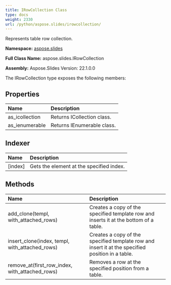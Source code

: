 ```yaml
---
title: IRowCollection Class
type: docs
weight: 2330
url: /python/aspose.slides/irowcollection/
---
```


Represents table row collection.

**Namespace:** [aspose.slides](/python/aspose.slides/)

**Full Class Name:** aspose.slides.IRowCollection

**Assembly:**  Aspose.Slides Version: 22.1.0.0

The IRowCollection type exposes the following members:
## **Properties**
|**Name**|**Description**|
| :- | :- |
|as_icollection|Returns ICollection class.|
|as_ienumerable|Returns IEnumerable class.|
## **Indexer**
|**Name**|**Description**|
| :- | :- |
|[index]|Gets the element at the specified index.|
## **Methods**
|**Name**|**Description**|
| :- | :- |
|add_clone(templ, with_attached_rows)|Creates a copy of the specified template row and inserts it at the bottom of a table.|
|insert_clone(index, templ, with_attached_rows)|Creates a copy of the specified template row and insert it at the specified position in a table.|
|remove_at(first_row_index, with_attached_rows)|Removes a row at the specified position from a table.|
